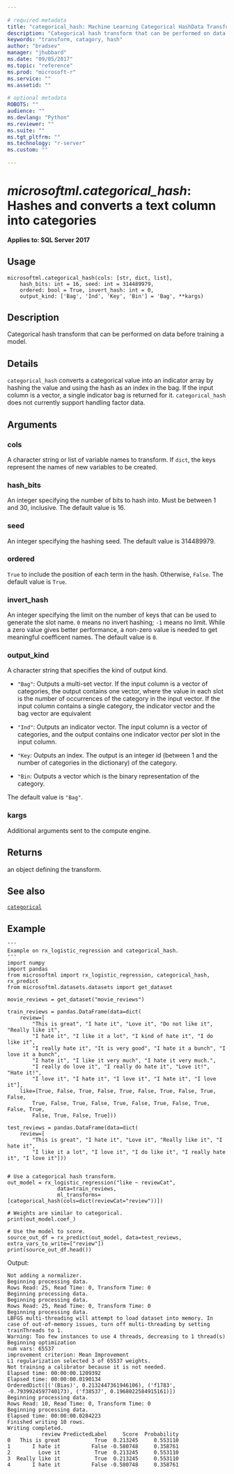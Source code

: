 ```yaml
--- 
 
# required metadata 
title: "categorical_hash: Machine Learning Categorical HashData Transform" 
description: "Categorical hash transform that can be performed on data before training a model." 
keywords: "transform, catagory, hash" 
author: "bradsev" 
manager: "jhubbard" 
ms.date: "09/05/2017" 
ms.topic: "reference" 
ms.prod: "microsoft-r" 
ms.service: "" 
ms.assetid: "" 
 
# optional metadata 
ROBOTS: "" 
audience: "" 
ms.devlang: "Python" 
ms.reviewer: "" 
ms.suite: "" 
ms.tgt_pltfrm: "" 
ms.technology: "r-server" 
ms.custom: "" 
 
---
```


# *microsoftml.categorical_hash*: Hashes and converts a text column into categories


**Applies to: SQL Server 2017**


## Usage



```
microsoftml.categorical_hash(cols: [str, dict, list],
    hash_bits: int = 16, seed: int = 314489979,
    ordered: bool = True, invert_hash: int = 0,
    output_kind: ['Bag', 'Ind', 'Key', 'Bin'] = 'Bag', **kargs)
```





## Description

Categorical hash transform that can be performed on data before
training a model.


## Details

`categorical_hash` converts a categorical value into an indicator
array by hashing the value and using the hash as an index in the bag. If
the input column is a vector, a single indicator bag is returned for it.
`categorical_hash` does not currently support handling factor data.


## Arguments


### cols

A character string or list of variable names to transform. If
`dict`, the keys represent the names of new variables to be created.


### hash_bits

An integer specifying the number of bits to hash into.
Must be between 1 and 30, inclusive. The default value is 16.


### seed

An integer specifying the hashing seed. The default value is
314489979.


### ordered

`True` to include the position of each term in the
hash. Otherwise, `False`. The default value is `True`.


### invert_hash

An integer specifying the limit on the number of keys
that can be used to generate the slot name. `0` means no invert
hashing; `-1` means no limit. While a zero value gives better
performance, a non-zero value is needed to get meaningful coefficent names.
The default value is `0`.


### output_kind

A character string that specifies the kind
of output kind.

* `"Bag"`: Outputs a multi-set vector. If the input column is a vector of categories, the output contains one vector, where the value in each slot is the number of occurrences of the category in the input vector. If the input column contains a single category, the indicator vector and the bag vector are equivalent 

* `"Ind"`: Outputs an indicator vector. The input column is a vector of categories, and the output contains one indicator vector per slot in the input column. 

* `"Key`: Outputs an index. The output is an integer id (between 1 and the number of categories in the dictionary) of the category. 

* `"Bin`: Outputs a vector which is the binary representation of the category. 

The default value is `"Bag"`.


### kargs

Additional arguments sent to the compute engine.


## Returns

an object defining the transform.


## See also

[`categorical`](categorical.md)


## Example



```
'''
Example on rx_logistic_regression and categorical_hash.
'''
import numpy
import pandas
from microsoftml import rx_logistic_regression, categorical_hash, rx_predict
from microsoftml.datasets.datasets import get_dataset

movie_reviews = get_dataset("movie_reviews")

train_reviews = pandas.DataFrame(data=dict(
    review=[
        "This is great", "I hate it", "Love it", "Do not like it", "Really like it",
        "I hate it", "I like it a lot", "I kind of hate it", "I do like it",
        "I really hate it", "It is very good", "I hate it a bunch", "I love it a bunch",
        "I hate it", "I like it very much", "I hate it very much.",
        "I really do love it", "I really do hate it", "Love it!", "Hate it!",
        "I love it", "I hate it", "I love it", "I hate it", "I love it"],
    like=[True, False, True, False, True, False, True, False, True, False,
        True, False, True, False, True, False, True, False, True, False, True,
        False, True, False, True]))
        
test_reviews = pandas.DataFrame(data=dict(
    review=[
        "This is great", "I hate it", "Love it", "Really like it", "I hate it",
        "I like it a lot", "I love it", "I do like it", "I really hate it", "I love it"]))


# Use a categorical hash transform.
out_model = rx_logistic_regression("like ~ reviewCat",
                data=train_reviews,
                ml_transforms=[categorical_hash(cols=dict(reviewCat="review"))])
                
# Weights are similar to categorical.
print(out_model.coef_)

# Use the model to score.
source_out_df = rx_predict(out_model, data=test_reviews, extra_vars_to_write=["review"])
print(source_out_df.head())
```


Output:



```
Not adding a normalizer.
Beginning processing data.
Rows Read: 25, Read Time: 0, Transform Time: 0
Beginning processing data.
Beginning processing data.
Rows Read: 25, Read Time: 0, Transform Time: 0
Beginning processing data.
LBFGS multi-threading will attempt to load dataset into memory. In case of out-of-memory issues, turn off multi-threading by setting trainThreads to 1.
Warning: Too few instances to use 4 threads, decreasing to 1 thread(s)
Beginning optimization
num vars: 65537
improvement criterion: Mean Improvement
L1 regularization selected 3 of 65537 weights.
Not training a calibrator because it is not needed.
Elapsed time: 00:00:00.1209392
Elapsed time: 00:00:00.0190134
OrderedDict([('(Bias)', 0.2132447361946106), ('f1783', -0.7939924597740173), ('f38537', 0.1968022584915161)])
Beginning processing data.
Rows Read: 10, Read Time: 0, Transform Time: 0
Beginning processing data.
Elapsed time: 00:00:00.0284223
Finished writing 10 rows.
Writing completed.
           review PredictedLabel     Score  Probability
0   This is great           True  0.213245     0.553110
1       I hate it          False -0.580748     0.358761
2         Love it           True  0.213245     0.553110
3  Really like it           True  0.213245     0.553110
4       I hate it          False -0.580748     0.358761
```


